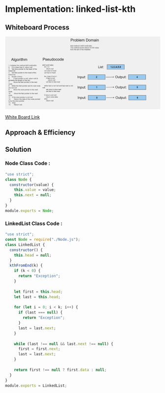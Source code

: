# Implementation: linked-list-kth

## **Whiteboard Process**

![White-Borad](../../image/Screenshot%202023-06-21%20234518.png)

[White Board Link](https://alqudscollege-my.sharepoint.com/:wb:/g/personal/23037632_student_ltuc_com/EeuPEO40u1hEsiQRGHn__skBbDx_4r1qLy3PAOCvuyLrDg?e=aPlmOV)

## **Approach & Efficiency**

## **Solution**

### Node Class Code :

```javascript
"use strict";
class Node {
  constructor(value) {
    this.value = value;
    this.next = null;
  }
}
module.exports = Node;
```

### LinkedList Class Code :

```javascript
"use strict";
const Node = require("./Node.js");
class LinkedList {
  constructor() {
    this.head = null;
  }
  kthFromEnd(k) {
    if (k < 0) {
      return "Exception";
    }

    let first = this.head;
    let last = this.head;

    for (let i = 0; i < k; i++) {
      if (last === null) {
        return "Exception";
      }
      last = last.next;
    }

    while (last !== null && last.next !== null) {
      first = first.next;
      last = last.next;
    }

    return first !== null ? first.data : null;
  }
}
module.exports = LinkedList;
```
